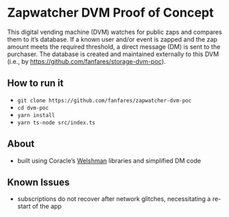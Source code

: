 # Zapwatcher DVM Proof of Concept

This digital vending machine (DVM) watches for public zaps and compares them to it’s database. If a known user and/or event is zapped and the zap amount meets the required threshold, a direct message (DM) is sent to the purchaser. The database is created and maintained externally to this DVM (i.e., by https://github.com/fanfares/storage-dvm-poc).

## How to run it

- `git clone https://github.com/fanfares/zapwatcher-dvm-poc`
- `cd dvm-poc`
- `yarn install`
- `yarn ts-node src/index.ts`

## About

- built using Coracle’s [Welshman](https://github.com/coracle-social/welshman) libraries and simplified DM code

## Known Issues

- subscriptions do not recover after network glitches, necessitating a re-start of the app

